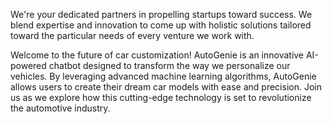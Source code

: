 We're your dedicated partners in propelling startups toward success. 
We blend expertise and innovation to come up with holistic solutions tailored toward the particular needs of every venture we work with.

Welcome to the future of car customization! AutoGenie is an innovative AI-powered chatbot designed to transform the way we personalize our vehicles.
By leveraging advanced machine learning algorithms, AutoGenie allows users to create their dream car models with ease and precision. 
Join us as we explore how this cutting-edge technology is set to revolutionize the automotive industry.
